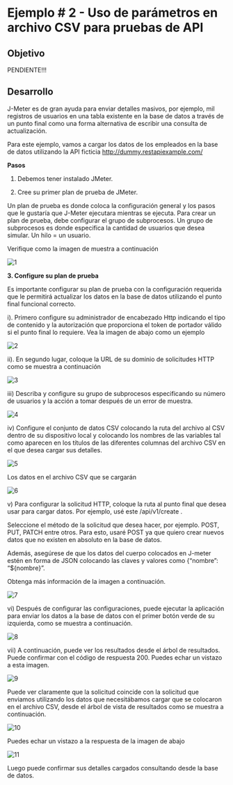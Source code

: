 # Ejemplo # 2 - Uso de parámetros en archivo CSV para pruebas de API

## Objetivo

PENDIENTE!!!

## Desarrollo

J-Meter es de gran ayuda para enviar detalles masivos, por ejemplo, mil registros de usuarios en una tabla existente en la base de datos a través de un punto final como una forma alternativa de escribir una consulta de actualización.

Para este ejemplo, vamos a cargar los datos de los empleados en la base de datos utilizando la API ficticia http://dummy.restapiexample.com/

**Pasos**

1. Debemos tener instalado JMeter.

2. Cree su primer plan de prueba de JMeter.

Un plan de prueba es donde coloca la configuración general y los pasos que le gustaría que J-Meter ejecutara mientras se ejecuta. Para crear un plan de prueba, debe configurar el grupo de subprocesos. Un grupo de subprocesos es donde especifica la cantidad de usuarios que desea simular. Un hilo = un usuario.

Verifique como la imagen de muestra a continuación

![1](https://user-images.githubusercontent.com/22419786/158883876-70aaee58-cc5f-4bdb-91d8-88291da0588e.png)

**3. Configure su plan de prueba**

Es importante configurar su plan de prueba con la configuración requerida que le permitirá actualizar los datos en la base de datos utilizando el punto final funcional correcto.

i). Primero configure su administrador de encabezado Http indicando el tipo de contenido y la autorización que proporciona el token de portador válido si el punto final lo requiere. Vea la imagen de abajo como un ejemplo

![2](https://user-images.githubusercontent.com/22419786/158883929-96a33531-28aa-427f-aa23-d9977813cb4d.png)

ii). En segundo lugar, coloque la URL de su dominio de solicitudes HTTP como se muestra a continuación

![3](https://user-images.githubusercontent.com/22419786/158883956-f4dcaebc-c97a-4bb0-8a2f-ead44b0c5dec.png)

iii) Describa y configure su grupo de subprocesos especificando su número de usuarios y la acción a tomar después de un error de muestra.

![4](https://user-images.githubusercontent.com/22419786/158883985-9287bff1-bd57-421e-ad68-1da19b52791c.png)

iv) Configure el conjunto de datos CSV colocando la ruta del archivo al CSV dentro de su dispositivo local y colocando los nombres de las variables tal como aparecen en los títulos de las diferentes columnas del archivo CSV en el que desea cargar sus detalles.

![5](https://user-images.githubusercontent.com/22419786/158884014-a0603421-8c31-4d20-88da-acf558b99dcd.png)

Los datos en el archivo CSV que se cargarán

![6](https://user-images.githubusercontent.com/22419786/158884167-e59275a3-e4ad-4a81-81e0-fe623773530f.png)

v) Para configurar la solicitud HTTP, coloque la ruta al punto final que desea usar para cargar datos. Por ejemplo, usé este /api/v1/create .

Seleccione el método de la solicitud que desea hacer, por ejemplo. POST, PUT, PATCH entre otros. Para esto, usaré POST ya que quiero crear nuevos datos que no existen en absoluto en la base de datos.

Además, asegúrese de que los datos del cuerpo colocados en J-meter estén en forma de JSON colocando las claves y valores como {“nombre”: “${nombre}”.

Obtenga más información de la imagen a continuación.

![7](https://user-images.githubusercontent.com/22419786/158884187-ddedc062-b3d1-4f7f-a029-aa1ad5e30762.png)

vi) Después de configurar las configuraciones, puede ejecutar la aplicación para enviar los datos a la base de datos con el primer botón verde de su izquierda, como se muestra a continuación.

![8](https://user-images.githubusercontent.com/22419786/158884209-fdbeaea8-19f9-4de7-9602-94e60be58ab7.png)

vii) A continuación, puede ver los resultados desde el árbol de resultados. Puede confirmar con el código de respuesta 200. Puedes echar un vistazo a esta imagen.

![9](https://user-images.githubusercontent.com/22419786/158884233-39997773-9c48-423c-8256-05b712fe1b2f.png)

Puede ver claramente que la solicitud coincide con la solicitud que enviamos utilizando los datos que necesitábamos cargar que se colocaron en el archivo CSV, desde el árbol de vista de resultados como se muestra a continuación.

![10](https://user-images.githubusercontent.com/22419786/158884268-680ee7c5-b759-41aa-86b9-6f6a324febcb.png)

Puedes echar un vistazo a la respuesta de la imagen de abajo

![11](https://user-images.githubusercontent.com/22419786/158884287-5cc211dc-2244-4fc2-8da0-5b883f4c96b0.png)

Luego puede confirmar sus detalles cargados consultando desde la base de datos.
